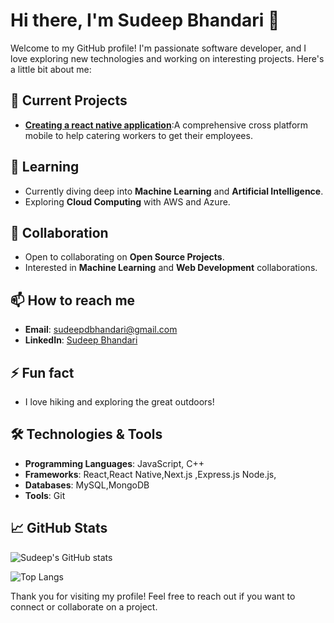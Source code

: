 # Hi there, I'm Sudeep Bhandari 👋

Welcome to my GitHub profile! I'm passionate software developer, and I love exploring new technologies and working on interesting projects. Here's a little bit about me:

## 🔭 Current Projects
- **[Creating a react native application](#)**:A comprehensive cross platform mobile to help catering workers to get their employees.

## 🌱 Learning
- Currently diving deep into **Machine Learning** and **Artificial Intelligence**.
- Exploring **Cloud Computing** with AWS and Azure.

## 👯 Collaboration
- Open to collaborating on **Open Source Projects**.
- Interested in **Machine Learning** and **Web Development** collaborations.

## 📫 How to reach me
- **Email**: sudeepdbhandari@gmail.com
- **LinkedIn**: [Sudeep Bhandari](https://www.linkedin.com/in/sudeepbhandari02/)

## ⚡ Fun fact
- I love hiking and exploring the great outdoors!

## 🛠️ Technologies & Tools
- **Programming Languages**:  JavaScript, C++
- **Frameworks**: React,React Native,Next.js ,Express.js Node.js, 
- **Databases**: MySQL,MongoDB
- **Tools**: Git

## 📈 GitHub Stats
![Sudeep's GitHub stats](https://github-readme-stats.vercel.app/api?username=SudeepBhandari02&show_icons=true&theme=radical)

![Top Langs](https://github-readme-stats.vercel.app/api/top-langs/?username=SudeepBhandari02&layout=compact&theme=radical)

Thank you for visiting my profile! Feel free to reach out if you want to connect or collaborate on a project.
